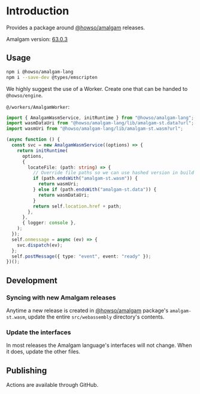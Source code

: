 # Introduction

Provides a package around [@howso/amalgam](https://github.com/howsoai/amalgam) releases.

Amalgam version: [63.0.3](https://github.com/howsoai/amalgam/releases/tag/63.0.3)

## Usage

```bash
npm i @howso/amalgam-lang
npm i --save-dev @types/emscripten
```

We highly suggest the use of a Worker. Create one that can be handed to `@howso/engine`.

`@/workers/AmalgamWorker`:

```ts
import { AmalgamWasmService, initRuntime } from "@howso/amalgam-lang";
import wasmDataUri from "@howso/amalgam-lang/lib/amalgam-st.data?url";
import wasmUri from "@howso/amalgam-lang/lib/amalgam-st.wasm?url";

(async function () {
  const svc = new AmalgamWasmService((options) => {
    return initRuntime(
      options,
      {
        locateFile: (path: string) => {
          // Override file paths so we can use hashed version in build
          if (path.endsWith("amalgam-st.wasm")) {
            return wasmUri;
          } else if (path.endsWith("amalgam-st.data")) {
            return wasmDataUri;
          }
          return self.location.href + path;
        },
      },
      { logger: console },
    );
  });
  self.onmessage = async (ev) => {
    svc.dispatch(ev);
  };
  self.postMessage({ type: "event", event: "ready" });
})();
```

## Development

### Syncing with new Amalgam releases

Anytime a new release is created in [@howso/amalgam](https://github.com/howsoai/amalgam) package's
`amalgam-st.wasm`, update the entire `src/webassembly` directory's contents.

### Update the interfaces

In most releases the Amalgam language's interfaces will not change. When it does, update the other files.

## Publishing

Actions are available through GitHub.
